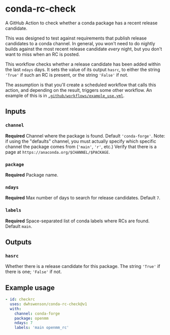 # conda-rc-check

A GitHub Action to check whether a conda package has a recent release candidate.

This was designed to test against requirements that publish release candidates
to a conda channel. In general, you won't need to do nightly builds against the
most recent release candidate *every* night, but you don't want to miss when an
RC is posted.

This workflow checks whether a release candidate has been added within the last
`ndays` days. It sets the value of its output `hasrc`, to either the string
`'True'` if such an RC is present, or the string `'False'` if not.

The assumption is that you'll create a scheduled workflow that calls this
action, and depending on the result, triggers some other workflow. An example
of this is in
[`.github/workflows/example_use.yml`](https://github.com/dwhswenson/conda-rc-check/blob/main/.github/workflows/example_use.yml).

## Inputs

### `channel`

**Required** Channel where the package is found. Default `'conda-forge'`. Note:
if using the "defaults" channel, you must actually specify which specific
channel the package comes from (`'main'`, `'r'`, etc.) Verify that there is a page
at `https://anaconda.org/$CHANNEL/$PACKAGE`.

### `package`

**Required** Package name.

### `ndays`

**Required** Max number of days to search for release candidates. Default `7`.

### `labels`

**Required** Space-separated list of conda labels where RCs are found. Default
`main`.

## Outputs
### `hasrc`

Whether there is a release candidate for this package. The string `'True'` if
there is one; `'False'` if not.

## Example usage

```yaml
- id: checkrc
  uses: dwhswenson/conda-rc-check@v1
  with:
    channel: conda-forge
    package: openmm
    ndays: 7
    labels: 'main openmm_rc'
```
